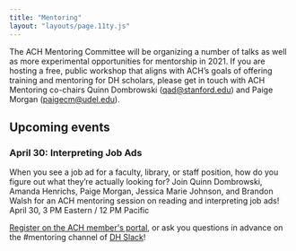 ```yaml
---
title: "Mentoring"
layout: "layouts/page.11ty.js"
---
```

The ACH Mentoring Committee will be organizing a number of talks as well as more experimental opportunities for mentorship in 2021. If you are hosting a free, public workshop that aligns with ACH’s goals of offering training and mentoring for DH scholars, please get in touch with ACH Mentoring co-chairs Quinn Dombrowski ([qad@stanford.edu](mailto:qad@stanford.edu)) and Paige Morgan ([paigecm@udel.edu](mailto:paigecm@udel.edu)).


## Upcoming events


### April 30: Interpreting Job Ads

When you see a job ad for a faculty, library, or staff position, how do you figure out what they’re actually looking for? Join Quinn Dombrowski, Amanda Henrichs, Paige Morgan, Jessica Marie Johnson, and Brandon Walsh for an ACH mentoring session on reading and interpreting job ads!  
April 30, 3 PM Eastern / 12 PM Pacific

[Register on the ACH member's portal](https://members.ach.org/civicrm/event/info/?reset=1&id=13), or ask you questions in advance on the #mentoring channel of [DH Slack](https://docs.google.com/forms/d/e/1FAIpQLSdixlWvNtl2zrrodX9YzP4OmQ0xk5AwPEGZ0qxvlg9nbRReMw/viewform)!
